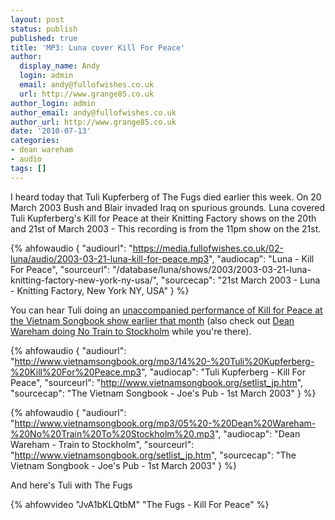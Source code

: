 ```yaml
---
layout: post
status: publish
published: true
title: 'MP3: Luna cover Kill For Peace'
author:
  display_name: Andy
  login: admin
  email: andy@fullofwishes.co.uk
  url: http://www.grange85.co.uk
author_login: admin
author_email: andy@fullofwishes.co.uk
author_url: http://www.grange85.co.uk
date: '2010-07-13'
categories:
- dean wareham
- audio
tags: []
---
```


I heard today that Tuli Kupferberg of The Fugs died earlier this week. On 20 March 2003 Bush and Blair invaded Iraq on spurious grounds. Luna covered Tuli Kupferberg's Kill for Peace at their Knitting Factory shows on the 20th and 21st of March 2003 - This recording is from the 11pm show on the 21st.

 {% ahfowaudio {
  "audiourl": "https://media.fullofwishes.co.uk/02-luna/audio/2003-03-21-luna-kill-for-peace.mp3",
  "audiocap": "Luna - Kill For Peace",
  "sourceurl": "/database/luna/shows/2003/2003-03-21-luna-knitting-factory-new-york-ny-usa/",
  "sourcecap": "21st March 2003 - Luna - Knitting Factory, New York NY, USA"
  } %}

You can hear Tuli doing an <a href="http://www.vietnamsongbook.org/setlist_jp.htm">unaccompanied performance of Kill for Peace at the Vietnam Songbook show earlier that month</a> (also check out <a href="http://www.vietnamsongbook.org/mp3/05%20-%20Dean%20Wareham-%20No%20Train%20To%20Stockholm%20.mp3">Dean Wareham doing No Train to Stockholm</a> while you&#039;re there).

 {% ahfowaudio {
  "audiourl": "http://www.vietnamsongbook.org/mp3/14%20-%20Tuli%20Kupferberg-%20Kill%20For%20Peace.mp3",
  "audiocap": "Tuli Kupferberg - Kill For Peace",
  "sourceurl": "http://www.vietnamsongbook.org/setlist_jp.htm",
  "sourcecap": "The Vietnam Songbook - Joe's Pub - 1st March 2003"
  } %}

 {% ahfowaudio {
  "audiourl": "http://www.vietnamsongbook.org/mp3/05%20-%20Dean%20Wareham-%20No%20Train%20To%20Stockholm%20.mp3",
  "audiocap": "Dean Wareham - Train to Stockholm",
  "sourceurl": "http://www.vietnamsongbook.org/setlist_jp.htm",
  "sourcecap": "The Vietnam Songbook - Joe's Pub - 1st March 2003"
  } %}

And here&#039;s Tuli with The Fugs

{% ahfowvideo "JvA1bKLQtbM" "The Fugs - Kill For Peace" %} 

